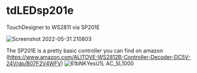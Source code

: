 # tdLEDsp201e
TouchDesigner to WS2811 via SP201E 

![Screenshot 2022-05-31 210803](https://user-images.githubusercontent.com/26509343/171480884-2bef1173-204a-4824-b419-58b1980ff76f.png)

The SP201E is a pretty basic controller you can find on amazon
(https://www.amazon.com/ALITOVE-WS2812B-Controller-Decoder-DC5V-24V/dp/B07F2V4WFV)
![61bNKYesU1L _AC_SL1000_](https://user-images.githubusercontent.com/26509343/177061906-0f94746f-7946-49c9-ba35-38f326aad628.jpg)



